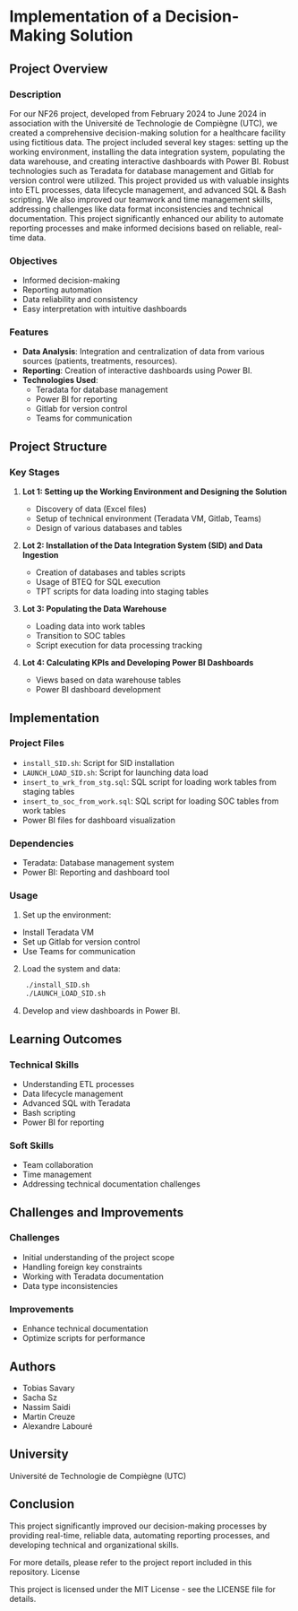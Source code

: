 # Implementation of a Decision-Making Solution

## Project Overview

### Description
For our NF26 project, developed from February 2024 to June 2024 in association with the Université de Technologie de Compiègne (UTC), we created a comprehensive decision-making solution for a healthcare facility using fictitious data. The project included several key stages: setting up the working environment, installing the data integration system, populating the data warehouse, and creating interactive dashboards with Power BI. Robust technologies such as Teradata for database management and Gitlab for version control were utilized. This project provided us with valuable insights into ETL processes, data lifecycle management, and advanced SQL & Bash scripting. We also improved our teamwork and time management skills, addressing challenges like data format inconsistencies and technical documentation. This project significantly enhanced our ability to automate reporting processes and make informed decisions based on reliable, real-time data.

### Objectives
- Informed decision-making
- Reporting automation
- Data reliability and consistency
- Easy interpretation with intuitive dashboards

### Features
- **Data Analysis**: Integration and centralization of data from various sources (patients, treatments, resources).
- **Reporting**: Creation of interactive dashboards using Power BI.
- **Technologies Used**: 
  - Teradata for database management
  - Power BI for reporting
  - Gitlab for version control
  - Teams for communication

## Project Structure

### Key Stages
1. **Lot 1: Setting up the Working Environment and Designing the Solution**
   - Discovery of data (Excel files)
   - Setup of technical environment (Teradata VM, Gitlab, Teams)
   - Design of various databases and tables

2. **Lot 2: Installation of the Data Integration System (SID) and Data Ingestion**
   - Creation of databases and tables scripts
   - Usage of BTEQ for SQL execution
   - TPT scripts for data loading into staging tables

3. **Lot 3: Populating the Data Warehouse**
   - Loading data into work tables
   - Transition to SOC tables
   - Script execution for data processing tracking

4. **Lot 4: Calculating KPIs and Developing Power BI Dashboards**
   - Views based on data warehouse tables
   - Power BI dashboard development

## Implementation

### Project Files
- `install_SID.sh`: Script for SID installation
- `LAUNCH_LOAD_SID.sh`: Script for launching data load
- `insert_to_wrk_from_stg.sql`: SQL script for loading work tables from staging tables
- `insert_to_soc_from_work.sql`: SQL script for loading SOC tables from work tables
- Power BI files for dashboard visualization

### Dependencies
- Teradata: Database management system
- Power BI: Reporting and dashboard tool

### Usage

 1. Set up the environment:
  - Install Teradata VM
  - Set up Gitlab for version control
  - Use Teams for communication

2. Load the system and data:

```bash
    ./install_SID.sh
    ./LAUNCH_LOAD_SID.sh
```
4. Develop and view dashboards in Power BI.

## Learning Outcomes
### Technical Skills

- Understanding ETL processes
- Data lifecycle management
- Advanced SQL with Teradata
- Bash scripting
- Power BI for reporting

### Soft Skills

- Team collaboration
- Time management
- Addressing technical documentation challenges

## Challenges and Improvements
### Challenges

- Initial understanding of the project scope
- Handling foreign key constraints
- Working with Teradata documentation
- Data type inconsistencies

### Improvements

- Enhance technical documentation
- Optimize scripts for performance
    
## Authors

- Tobias Savary
- Sacha Sz
- Nassim Saidi
- Martin Creuze
- Alexandre Labouré

## University

Université de Technologie de Compiègne (UTC)

## Conclusion

This project significantly improved our decision-making processes by providing real-time, reliable data, automating reporting processes, and developing technical and organizational skills.

For more details, please refer to the project report included in this repository.
License

This project is licensed under the MIT License - see the LICENSE file for details.

